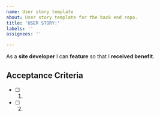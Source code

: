 ```yaml
---
name: User story template
about: User story template for the back end repo.
title: 'USER STORY:'
labels: ''
assignees: ''

---
```


As a **site developer** I can **feature** so that I **received benefit**.

## Acceptance Criteria

- [ ] 1.
- [ ] 2.
